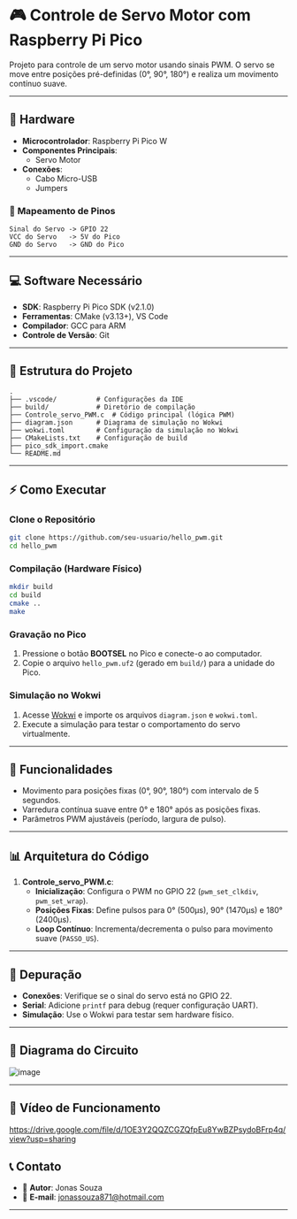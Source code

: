 # 🎮 Controle de Servo Motor com Raspberry Pi Pico  

Projeto para controle de um servo motor usando sinais PWM. O servo se move entre posições pré-definidas (0°, 90°, 180°) e realiza um movimento contínuo suave.  

---

## 🔧 **Hardware**  
- **Microcontrolador**: Raspberry Pi Pico W  
- **Componentes Principais**:  
  - Servo Motor  
- **Conexões**:  
  - Cabo Micro-USB  
  - Jumpers  

### 📍 **Mapeamento de Pinos**  
```  
Sinal do Servo -> GPIO 22  
VCC do Servo   -> 5V do Pico  
GND do Servo   -> GND do Pico  
```  

---

## 💻 **Software Necessário**  
- **SDK**: Raspberry Pi Pico SDK (v2.1.0)  
- **Ferramentas**: CMake (v3.13+), VS Code  
- **Compilador**: GCC para ARM  
- **Controle de Versão**: Git  

---

## 📁 **Estrutura do Projeto**  
```  
.  
├── .vscode/          # Configurações da IDE  
├── build/            # Diretório de compilação  
├── Controle_servo_PWM.c  # Código principal (lógica PWM)     
├── diagram.json      # Diagrama de simulação no Wokwi  
├── wokwi.toml        # Configuração da simulação no Wokwi  
├── CMakeLists.txt    # Configuração de build  
├── pico_sdk_import.cmake  
└── README.md  
```  

---

## ⚡ **Como Executar**  

### **Clone o Repositório**  
```bash  
git clone https://github.com/seu-usuario/hello_pwm.git  
cd hello_pwm  
```  

### **Compilação (Hardware Físico)**  
```bash  
mkdir build  
cd build  
cmake ..  
make  
```  

### **Gravação no Pico**  
1. Pressione o botão **BOOTSEL** no Pico e conecte-o ao computador.  
2. Copie o arquivo `hello_pwm.uf2` (gerado em `build/`) para a unidade do Pico.  

### **Simulação no Wokwi**  
1. Acesse [Wokwi](https://wokwi.com/) e importe os arquivos `diagram.json` e `wokwi.toml`.  
2. Execute a simulação para testar o comportamento do servo virtualmente.  

---

## 🚀 **Funcionalidades**  
- Movimento para posições fixas (0°, 90°, 180°) com intervalo de 5 segundos.  
- Varredura contínua suave entre 0° e 180° após as posições fixas.  
- Parâmetros PWM ajustáveis (período, largura de pulso).  

---

## 📊 **Arquitetura do Código**  
1. **Controle_servo_PWM.c**:  
   - **Inicialização**: Configura o PWM no GPIO 22 (`pwm_set_clkdiv`, `pwm_set_wrap`).  
   - **Posições Fixas**: Define pulsos para 0° (500µs), 90° (1470µs) e 180° (2400µs).  
   - **Loop Contínuo**: Incrementa/decrementa o pulso para movimento suave (`PASSO_US`).  

---

## 🐛 **Depuração**  
- **Conexões**: Verifique se o sinal do servo está no GPIO 22.  
- **Serial**: Adicione `printf` para debug (requer configuração UART).  
- **Simulação**: Use o Wokwi para testar sem hardware físico.  

---

## 🔗 **Diagrama do Circuito**  
![image](https://github.com/user-attachments/assets/d078c59a-b1fb-48fc-b1d7-5c9188d98cac)


---

## 🔗 **Vídeo de Funcionamento**

https://drive.google.com/file/d/1OE3Y2QQZCGZQfpEu8YwBZPsydoBFrp4q/view?usp=sharing

## 📞 **Contato**  
- 👤 **Autor**: Jonas Souza 
- 📧 **E-mail**: jonassouza871@hotmail.com 

---  
